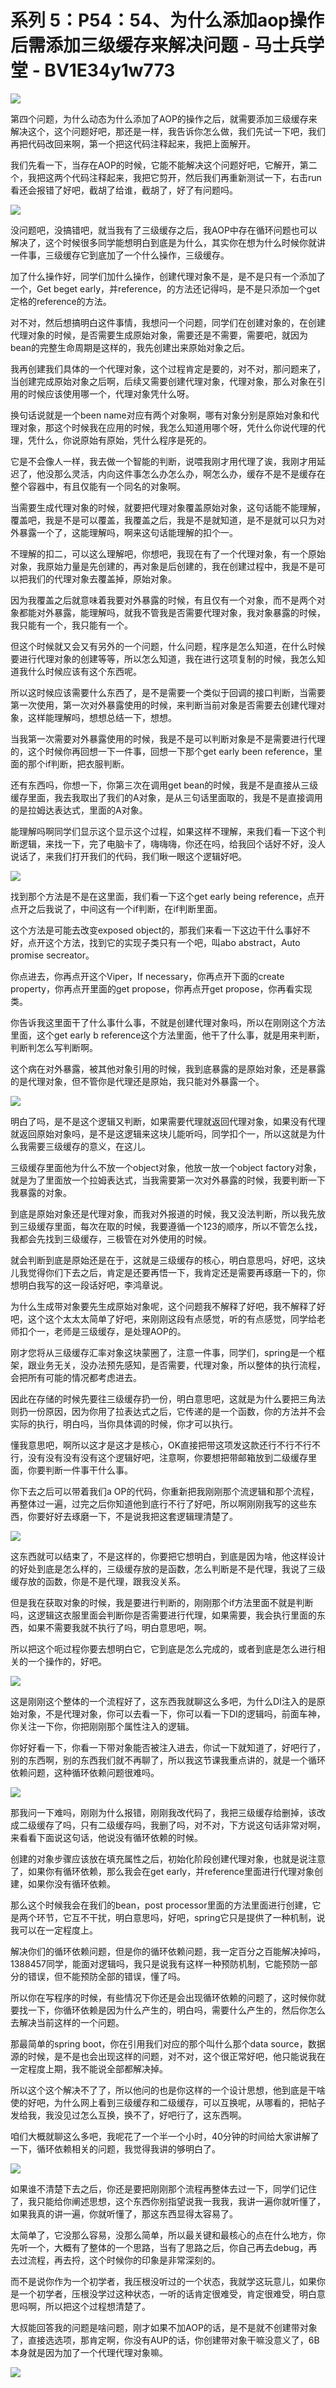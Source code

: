 # 系列 5：P54：54、为什么添加aop操作后需添加三级缓存来解决问题 - 马士兵学堂 - BV1E34y1w773

![](img/bc780aa4c49f756657a62a199dc013fc_0.png)

第四个问题，为什么动态为什么添加了AOP的操作之后，就需要添加三级缓存来解决这个，这个问题好吧，那还是一样，我告诉你怎么做，我们先试一下吧，我们再把代码改回来啊，第一个把这代码注释起来，我把上面解开。

我们先看一下，当存在AOP的时候，它能不能解决这个问题好吧，它解开，第二个，我把这两个代码注释起来，我把它剪开，然后我们再重新测试一下，右击run看还会报错了好吧，截胡了给谁，截胡了，好了有问题吗。



![](img/bc780aa4c49f756657a62a199dc013fc_2.png)

没问题吧，没搞错吧，就当我有了三级缓存之后，我AOP中存在循环问题也可以解决了，这个时候很多同学能想明白到底是为什么，其实你在想为什么时候你就讲一件事，三级缓存它到底加了一个什么操作，三级缓存。

加了什么操作好，同学们加什么操作，创建代理对象不是，是不是只有一个添加了一个，Get beget early，并reference，的方法还记得吗，是不是只添加一个get定格的reference的方法。

对不对，然后想搞明白这件事情，我想问一个问题，同学们在创建对象的，在创建代理对象的时候，是否需要生成原始对象，需要还是不需要，需要吧，就因为bean的完整生命周期是这样的，我先创建出来原始对象之后。

我再创建我们具体的一个代理对象，这个过程肯定是要的，对不对，那问题来了，当创建完成原始对象之后啊，后续又需要创建代理对象，代理对象，那么对象在引用的时候应该使用哪一个，代理对象凭什么呀。

换句话说就是一个been name对应有两个对象啊，哪有对象分别是原始对象和代理对象，那这个时候我在应用的时候，我怎么知道用哪个呀，凭什么你说代理的代理，凭什么，你说原始有原始，凭什么程序是死的。

它是不会像人一样，我去做一个智能的判断，说喂我刚才用代理了诶，我刚才用延迟了，他没那么灵活，内向这件事怎么办怎么办，啊怎么办，缓存不是不是缓存在整个容器中，有且仅能有一个同名的对象啊。

当需要生成代理对象的时候，就要把代理对象覆盖原始对象，这句话能不能理解，覆盖吧，我是不是可以覆盖，我覆盖之后，我是不是就知道，是不是就可以只为对外暴露一个了，这能理解吗，啊来这句话能理解的扣个一。

不理解的扣二，可以这么理解吧，你想吧，我现在有了一个代理对象，有一个原始对象，我原始力量是先创建的，再对象是后创建的，我在创建过程中，我是不是可以把我们的代理对象去覆盖掉，原始对象。

因为我覆盖之后就意味着我要对外暴露的时候，有且仅有一个对象，而不是两个对象都能对外暴露，能理解吗，就我不管我是否需要代理对象，我对象暴露的时候，我只能有一个，我只能有一个。

但这个时候就又会又有另外的一个问题，什么问题，程序是怎么知道，在什么时候要进行代理对象的创建等等，所以怎么知道，我在进行这项复制的时候，我怎么知道我什么时候应该有这个东西呢。

所以这时候应该需要什么东西了，是不是需要一个类似于回调的接口判断，当需要第一次使用，第一次对外暴露使用的时候，来判断当前对象是否需要去创建代理对象，这样能理解吗，想想总结一下，想想。

当我第一次需要对外暴露使用的时候，我是不是可以判断对象是不是需要进行代理的，这个时候你再回想一下一件事，回想一下那个get early been reference，里面的那个if判断，把衣服判断。

还有东西吗，你想一下，你第三次在调用get bean的时候，我是不是直接从三级缓存里面，我去我取出了我们的A对象，是从三句话里面取的，我是不是直接调用的是拉姆达表达式，里面的A对象。

能理解吗啊同学们显示这个显示这个过程，如果这样不理解，来我们看一下这个判断逻辑，来找一下，完了电脑卡了，嗨嗨嗨，你还在吗，给我回个话好不好，没人说话了，来我们打开我们的代码，我们瞅一眼这个逻辑好吧。



![](img/bc780aa4c49f756657a62a199dc013fc_4.png)

找到那个方法是不是在这里面，我们看一下这个get early being reference，点开点开之后我说了，中间这有一个if判断，在if判断里面。

这个方法是可能去改变exposed object的，那我们来看一下这边干什么事好不好，点开这个方法，找到它的实现子类只有一个吧，叫abo abstract，Auto promise secreator。

你点进去，你再点开这个Viper，If necessary，你再点开下面的create property，你再点开里面的get propose，你再点开get propose，你再看实现类。

你告诉我这里面干了什么事什么事，不就是创建代理对象吗，所以在刚刚这个方法里面，这个get early b reference这个方法里面，他干了什么事，就是用来判断，判断判怎么写判断啊。

这个病在对外暴露，被其他对象引用的时候，我到底暴露的是原始对象，还是暴露的是代理对象，但不管你是代理还是原始，我只能对外暴露一个。



![](img/bc780aa4c49f756657a62a199dc013fc_6.png)

明白了吗，是不是这个逻辑又判断，如果需要代理就返回代理对象，如果没有代理就返回原始对象吗，是不是这逻辑来这块儿能听吗，同学扣个一，所以这就是为什么我需要三级缓存的意义，在这儿。

三级缓存里面他为什么不放一个object对象，他放一放一个object factory对象，就是为了里面放一个拉姆表达式，当我需要第一次对外暴露的时候，我要判断一下我暴露的对象。

到底是原始对象还是代理对象，而我对外报道的时候，我又没法判断，所以我先放到三级缓存里面，每次在取的时候，我要遵循一个123的顺序，所以不管怎么找，我都会先找到三级缓存，三极管在对外使用的时候。

就会判断到底是原始还是在于，这就是三级缓存的核心，明白意思吗，好吧，这块儿我觉得你们下去之后，肯定是还要再悟一下，我肯定还是需要再琢磨一下的，你想明白我写的这一段话好吧，李鸿章说。

为什么生成带对象要先生成原始对象呢，这个问题我不解释了好吧，我不解释了好吧，这个这个太太太简单了好吧，来刚刚这段有点感觉，听的有点感觉，同学给老师扣个一，老师是三级缓存，是处理AOP的。

刚才您将从三级缓存汇率对象这块蒙圈了，注意一件事，同学们，spring是一个框架，跟业务无关，没办法预先感知，是否需要，代理对象，所以整体的执行流程，会把所有可能的情况都考虑进去。

因此在存储的时候先要往三级缓存扔一份，明白意思吧，这就是为什么要把三角法则扔一份原因，因为你用了拉表达式之后，它传递的是一个函数，你的方法并不会实际的执行，明白吗，当你具体调的时候，你才可以执行。

懂我意思吧，啊所以这才是这才是核心，OK直接把带这项发这款还行不行不行不行，没有没有没有没有这个逻辑好吧，注意啊，你要想把带邮箱放到二级缓存里面，你要判断一件事干什么事。

你下去之后可以带着我们a OP的代码，你重新把我刚刚那个流逻辑和那个流程，再整体过一遍，过完之后你知道他到底行不行了好吧，所以啊刚刚我写的这些东西，你要好好去琢磨一下，不是说我把这套逻辑理清楚了。



![](img/bc780aa4c49f756657a62a199dc013fc_8.png)

这东西就可以结束了，不是这样的，你要把它想明白，到底是因为啥，他这样设计的好处到底是怎么样的，三级缓存放的是函数，怎么判断是不是代理，我说了三级缓存放的函数，你是不是代理，跟我没关系。

但是我在获取对象的时候，我是要进行判断的，刚刚那个if方法里面不就是判断吗，这逻辑这衣服里面会判断你是否需要进行代理，如果需要，我会执行里面的东西，如果不需要我就不执行了吗，明白意思吧，啊。

所以把这个呃过程你要去想明白它，它到底是怎么完成的，或者到底是怎么进行相关的一个操作的，好吧。

![](img/bc780aa4c49f756657a62a199dc013fc_10.png)

这是刚刚这个整体的一个流程好了，这东西我就聊这么多吧，为什么DI注入的是原始对象，不是代理对象，你可以去看一下，你可以看一下DI的逻辑吗，前面车神，你关注一下你，你把刚刚那个属性注入的逻辑。

你好好看一下，你看一下带对象能否被注入进去，你试一下就知道了，好吧行了，别的东西啊，别的东西我们就不再聊了，所以我这节课我重点讲的，就是一个循环依赖问题，这种循环依赖问题很难吗。



![](img/bc780aa4c49f756657a62a199dc013fc_12.png)

那我问一下难吗，刚刚为什么报错，刚刚我改代码了，我把三级缓存给删掉，该改成二级缓存了吗，只有二级缓存吗，我删了吗，对不对，下方说这句话非常对啊，来看看下面说这句话，他说没有循环依赖的时候。

创建的对象步骤应该放在填充属性之后，初始化阶段创建代理对象，也就是说注意了，如果你有循环依赖，那么我会在get early，并reference里面进行代理对象创建，如果你没有循环依赖。

那么这个时候我会在我们的bean，post processor里面的方法里面进行创建，它是两个环节，它互不干扰，明白意思吗，好吧，spring它只是提供了一种机制，说我可以在一定程度上。

解决你们的循环依赖问题，但是你的循环依赖问题，我一定百分之百能解决掉吗，1388457同学，能面对逻辑吗，我只是说我有这样一种预防机制，它能预防一部分的错误，但不能预防全部的错误，懂了吗。

所以你在写程序的时候，有些情况下你还是会出现循环依赖的问题了，这时候你就要找一下，你循环依赖是因为什么产生的，明白吗，需要什么产生的，然后你怎么去解决当前这样的一个问题。

那最简单的spring boot，你在引用我们对应的那个叫什么那个data source，数据源的时候，是不是也会出现这样的问题，对不对，这个很正常好吧，他只能说我在一定程度上期，我不能说全部都解决掉。

所以这个这个解决不了了，所以他问的也是你这样的一个设计思想，他到底是干啥使的好吧，为什么网上看到三级缓存和二级缓存，可以互换呢，从哪看的，把帖子发给我，我没见过怎么互换，换不了，好吧行了，这东西啊。

咱们大概就聊这么多吧，我呢花了一个半一个小时，40分钟的时间给大家讲解了一下，循环依赖相关的问题，我觉得我讲的够明白了。



![](img/bc780aa4c49f756657a62a199dc013fc_14.png)

如果谁不清楚下去之后，你还是要把刚刚那个流程再整体去过一下，同学们记住了，我只能给你阐述思想，这个东西你别指望说我一我我，我讲一遍你就听懂了，如果我真的讲一遍，你就听懂了，那这东西显得太容易了。

太简单了，它没那么容易，没那么简单，所以最关键和最核心的点在什么地方，你先听一个，大概有了整体的一个思路，当有了思路之后，你自己再去debug，再去过流程，再去捋，这个时候你的印象是非常深刻的。

而不是说你作为一个初学者，我压根没听过的一个状态，我就学这玩意儿，如果你是一个初学者，压根没学过这种状态，一听的话肯定很难受，肯定很难受，明白意思吗啊，所以把这个过程想清楚了。

大叔能回答我的问题是啥问题，刚才如果不加AOP的话，是不是就不创建带对象了，直接选选项，那肯定啊，你没有AUP的话，你创建带对象干嘛没意义了，6B本身就是因为加了一个代理代理对象嘛。



![](img/bc780aa4c49f756657a62a199dc013fc_16.png)